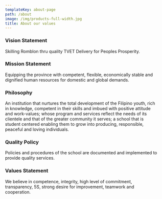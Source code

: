 ```yaml
---
templateKey: about-page
path: /about
image: /img/products-full-width.jpg
title: About our values
---
```

### Vision Statement

Skilling Romblon thru quality TVET Delivery for Peoples Prosperity.

### Mission Statement

Equipping the province with competent, flexible, economically stable and dignified human resources for domestic and global demands.

### Philosophy

An institution that nurtures the total development of the Filipino youth, rich in knowledge, competent in their skills and imbued with positive attitude and work-values; whose program and services reflect the needs of its clientele and that of the greater community it serves; a school that is student centered  enabling them to grow into producing, responsible, peaceful and loving individuals.

### Quality Policy

Policies and procedures of the school are documented and implemented to provide quality services.

### Values Statement

We believe in competence, integrity, high level of commitment, transparency, 5S, strong desire for improvement, teamwork and cooperation.